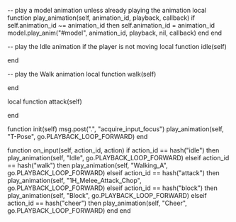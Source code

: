 -- play a model animation unless already playing the animation
local function play_animation(self, animation_id, playback, callback)
	if self.animation_id ~= animation_id then
		self.animation_id = animation_id
		model.play_anim("#model", animation_id, playback, nil, callback)
	end
end

-- play the Idle animation if the player is not moving
local function idle(self)
	
end

-- play the Walk animation
local function walk(self)
	
end

local function attack(self)
	
end

function init(self)
	msg.post(".", "acquire_input_focus")
	play_animation(self, "T-Pose", go.PLAYBACK_LOOP_FORWARD)
end

function on_input(self, action_id, action)
	if action_id == hash("idle") then
		play_animation(self, "Idle", go.PLAYBACK_LOOP_FORWARD)
	elseif action_id == hash("walk") then
		play_animation(self, "Walking_A", go.PLAYBACK_LOOP_FORWARD)
	elseif action_id == hash("attack") then
		play_animation(self, "1H_Melee_Attack_Chop", go.PLAYBACK_LOOP_FORWARD)
	elseif action_id == hash("block") then
		play_animation(self, "Block", go.PLAYBACK_LOOP_FORWARD)
	elseif action_id == hash("cheer") then
		play_animation(self, "Cheer", go.PLAYBACK_LOOP_FORWARD)
	end
end
